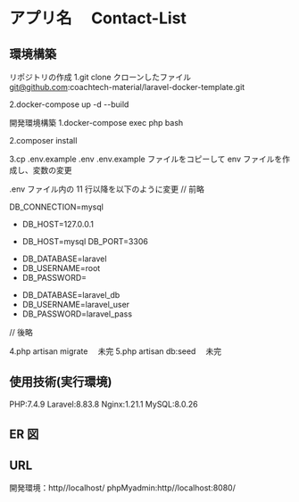 # アプリ名　 Contact-List

## 環境構築

リポジトリの作成
1.git clone
クローンしたファイル
git@github.com:coachtech-material/laravel-docker-template.git

2.docker-compose up -d --build

開発環境構築
1.docker-compose exec php bash

2.composer install

3.cp .env.example .env
.env.example ファイルをコピーして env ファイルを作成し、変数の変更

.env ファイル内の 11 行以降を以下のように変更
// 前略

DB_CONNECTION=mysql

- DB_HOST=127.0.0.1

* DB_HOST=mysql
  DB_PORT=3306

- DB_DATABASE=laravel
- DB_USERNAME=root
- DB_PASSWORD=

* DB_DATABASE=laravel_db
* DB_USERNAME=laravel_user
* DB_PASSWORD=laravel_pass

// 後略

4.php artisan migrate 　未完
5.php artisan db:seed 　未完

## 使用技術(実行環境)

PHP:7.4.9
Laravel:8.83.8
Nginx:1.21.1
MySQL:8.0.26

## ER 図

## URL

開発環境：http//localhost/
phpMyadmin:http//localhost:8080/
